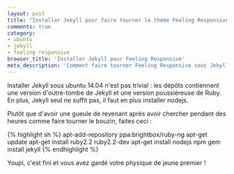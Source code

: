 ```yaml
---
layout: post
title: "Installer Jekyll pour faire tourner le thème Feeling Responsive"
comments: true
category: 
- ubuntu
- jekyll
- feeling responsive
browser_title: 'Installer Jekyll pour Feeling Responsive'
meta_description: 'Comment faire tourner Feeling Responsive sous Jekyll en 2 min. chrono'
---
```

Installer Jekyll sous ubuntu 14.04 n'est pas trivial : les dépôts contiennent une version d'outre-tombe de Jekyll et une version poussiéreuse de Ruby. En plus, Jekyll seul ne suffit pas, il faut en plus installer nodejs.

Plutôt que d'avoir une gueule de revenant après avoir chercher pendant des heures comme faire tourner le bouzin, faites ceci :

{% highlight sh %}
apt-add-repository ppa:brightbox/ruby-ng
apt-get update
apt-get install ruby2.2 ruby2.2-dev
apt-get install nodejs npm
gem install jekyll
{% endhighlight %}

 
Youpi, c'est fini et vous avez gardé votre physique de jeune premier !